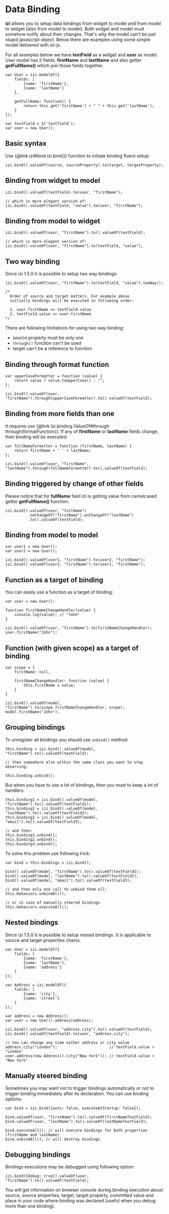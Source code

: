 Data Binding
============

**izi** allows you to setup data bindings from widget to model and from model to widget (also from model to model).
Both widget and model must somehow notify about their changes. That's why the model can't be just stupid javascript object.
Below there are examples using some simple model delivered with izi-js.

For all examples below we have **textField** as a widget and **user** as model.
User model has 2 fields: **firstName** and **lastName** and also getter **getFullName()**
which join those fields together.

    var User = izi.modelOf({
        fields: [
            {name: 'firstName'},
            {name: 'lastName'}
        ],

        getFullName: function() {
            return this.get('firstName') + " " + this.get('lastName');
        }
    });

    var textField = $('textfield');
    var user = new User();

Basic syntax
------------

Use {@link izi#bind izi.bind()} function to initiate binding fluent setup:

    izi.bind().valueOf(source, sourceProperty).to(target, targetProperty);

Binding from widget to model
----------------------------

    izi.bind().valueOf(textField).to(user, "firstName");

    // which is more elegant version of:
    izi.bind().valueOf(textField, "value").to(user, "firstName");

Binding from model to widget
----------------------------

    izi.bind().valueOf(user, "firstName").to().valueOf(textField);

    // which is more elegant version of:
    izi.bind().valueOf(user, "firstName").to(textField, "value");
    
Two way binding
---------------
Since izi 1.5.0 it is possible to setup two way bindings.

    izi.bind().valueOf(user, "firstName").to(textField, "value").twoWay();

    /*
      Order of source and target matters. For example above
      initially bindings will be executed in following order:

      1. user.firstName => textField.value
      2. textField.value => user.firstName
    */


There are following limitations for using two way binding:

 * source property must be only one
 * `through()` function can't be used
 * target can't be a reference to function

Binding through format function
-------------------------------

    var upperCaseFormatter = function (value) {
        return value ? value.toUpperCase() : "";
    };

    izi.bind().valueOf(user, "firstName").through(upperCaseFormatter).to().valueOf(textField);

Binding from more fields than one
---------------------------------

It requires use {@link Izi.binding.ValueOf#through through(formatFunction)}. If any of **firstName**
or **lastName** fields change, then binding will be executed:

    var fullNameFormatter = function (firstName, lastName) {
        return firstName + ' ' + lastName;
    };

    izi.bind().valueOf(user, "firstName", "lastName").through(fullNameFormatter).to().valueOf(textField);

Binding triggered by change of other fields
-------------------------------------------
Please notice that for **fullName** field izi is getting value from camelcased getter **getFullName()** function:

    izi.bind().valueOf(user, "fullName")
              .onChangeOf("firstName").onChangeOf("lastName")
              .to().valueOf(textField);

Binding from model to model
---------------------------
    var user1 = new User();
    var user2 = new User();

    izi.bind().valueOf(user1, "firstName").to(user2, "firstName");
    izi.bind().valueOf(user2, "firstName").to(user1, "firstName");

Function as a target of binding
-------------------------------
You can easily use a function as a target of binding:

    var user = new User();

    function firstNameChangeHandler(value) {
        console.log(value); // "John"
    }

    izi.bind().valueOf(user, "firstName").to(firstNameChangeHandler);
    user.firstName("John");
    
Function (with given scope) as a target of binding
--------------------------------------------------

    var scope = {
        firstName: null,

        firstNameChangeHandler: function (value) {
            this.firstName = value;
        }
    }

    izi.bind().valueOf(model, "firstName").to(scope.firstNameChangeHandler, scope);
    model.firstName("John");

Grouping bindings
-----------------
To unregister all bindings you should use `unbind()` method:

    this.binding = izi.bind().valueOf(model, "firstName").to().valueOf(textField);

    // then somewhere else within the same class you want to stop observing:

    this.binding.unbind();

But when you have to use a lot of bindings, then you must to keep a lot of handlers:

    this.binding1 = izi.bind().valueOf(model, "firstName").to().valueOf(textField1);
    this.binding2 = izi.bind().valueOf(model, "lastName").to().valueOf(textField2);
    this.binding3 = izi.bind().valueOf(model, "email").to().valueOf(textField3);

    // and then:
    this.binding1.unbind();
    this.binding2.unbind();
    this.binding3.unbind();

To solve this problem use following trick:

    var bind = this.bindings = izi.bind();

    bind().valueOf(model, "firstName").to().valueOf(textField1);
    bind().valueOf(model, "lastName").to().valueOf(textField2);
    bind().valueOf(model, "email").to().valueOf(textField3);

    // and then only one call to unbind them all:
    this.behaviors.unbindAll();

    // or in case of manually steered bindings
    this.behaviors.executeAll();

Nested bindings
---------------
Since izi 1.5.0 it is possible to setup nested bindings. It is applicable to source and target properties chains.

    var User = izi.modelOf({
        fields: [
            {name: 'firstName'},
            {name: 'lastName'},
            {name: 'address'}
        ]
    });

    var Address = izi.modelOf({
        fields: [
            {name: 'city'},
            {name: 'street'}
        ]
    });

    var address = new Address();
    var user = new User().address(address);

    izi.bind().valueOf(user, "address.city").to().valueOf(textField);
    izi.bind().valueOf(textField).to(user, "address.city");

    // You can change any time either address or city value
    address.city("London");                       // textField.value > "London"
    user.address(new Address().city("New York")); // textField.value > "New York"

Manually steered binding
------------------------
Sometimes you may want not to trigger bindings automatically or not to trigger binding immediately after its declaration.
You can use binding options:

    var bind = izi.bind({auto: false, executeAtStartup: false});

    bind.valueOf(user, "firstName").to().valueOf(firstNameTextField);
    bind.valueOf(user, "lastName").to().valueOf(lastNameTextField);

    bind.executeAll(); // will execute bindings for both properties (firstName and lastName)
    bind.unbindAll(); // will destroy bindings

Debugging bindings
------------------
Bindings executions may be debugged using following option:

    izi.bind({debug: true}).valueOf(user, "firstName").to().valueOf(textField);
You will get information on browser console during binding execution about: source, source properties, target, target property, committed
 value and place in your code where binding was declared (useful when you debug more than one binding).